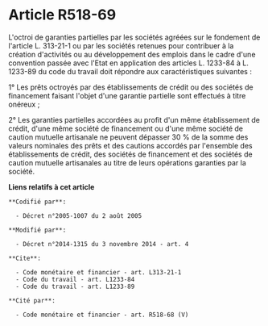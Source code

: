 # Article R518-69

L'octroi de garanties partielles par les sociétés agréées sur le fondement de l'article L. 313-21-1 ou par les sociétés
retenues pour contribuer à la création d'activités ou au développement des emplois dans le cadre d'une convention passée avec
l'Etat en application des articles L. 1233-84 à L. 1233-89 du code du travail doit répondre aux caractéristiques suivantes : 

1° Les prêts octroyés par des établissements de crédit ou des sociétés de financement faisant l'objet d'une garantie
partielle sont effectués à titre onéreux ; 

2° Les garanties partielles accordées au profit d'un même établissement de crédit, d'une même société de financement ou d'une
même société de caution mutuelle artisanale ne peuvent dépasser 30 % de la somme des valeurs nominales des prêts et des
cautions accordés par l'ensemble des établissements de crédit, des sociétés de financement et des sociétés de caution
mutuelle artisanales au titre de leurs opérations garanties par la société.

**Liens relatifs à cet article**

	**Codifié par**:

	  - Décret n°2005-1007 du 2 août 2005

	**Modifié par**:

	  - Décret n°2014-1315 du 3 novembre 2014 - art. 4

	**Cite**:

	  - Code monétaire et financier - art. L313-21-1
	  - Code du travail - art. L1233-84
	  - Code du travail - art. L1233-89

	**Cité par**:

	  - Code monétaire et financier - art. R518-68 (V)
